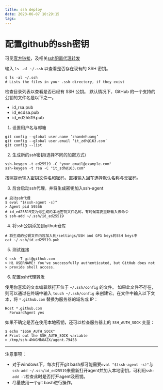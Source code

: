```yaml
---
title: ssh deploy
date: 2023-06-07 10:29:15
tags:
---
```


# 配置github的ssh密钥

可见[官方链接](https://docs.github.com/zh/authentication/connecting-to-github-with-ssh/checking-for-existing-ssh-keys)，及相关[ssh配置代理转发](https://docs.github.com/zh/authentication/connecting-to-github-with-ssh/using-ssh-agent-forwarding)

输入 `ls -al ~/.ssh` 以查看是否存在现有的 SSH 密钥。

```shell
$ ls -al ~/.ssh
# Lists the files in your .ssh directory, if they exist
```

检查目录列表以查看是否已经有 SSH 公钥。 默认情况下，GitHub 的一个支持的公钥的文件名是以下之一。

- id_rsa.pub
- id_ecdsa.pub
- id_ed25519.pub

1. 设置用户名与邮箱

```
git config --global user.name ‘zhandehuang’
git config --global user.email ‘it_zdh@163.com’
git config --list
```

2. 生成新的ssh密钥(选择不同的加密方式)

```shell
ssh-keygen -t ed25519 -C "your_email@example.com"
ssh-keygen -t rsa -C "it_zdh@163.com"
```

按照提示输入密钥文件名和密码，直接输入回车选择默认名称与无密码。

3. 后台启动ssh代理，并将生成密钥加入ssh-agent

```shell
# 启动ssh代理
$ eval "$(ssh-agent -s)"
> Agent pid 59566
# id_ed25519变为你生成的本地密钥文件名称，有时候需要重新输入该命令
$ ssh-add ~/.ssh/id_ed25519
```

4. 将ssh公钥添加到github仓库

```shell
# 将生成的公钥文件内容加入到/settings/SSH and GPG keys的SSH keys中
cat ~/.ssh/id_ed25519.pub
```

5. 测试连接

```shell
$ ssh -T git@github.com
> Hi USERNAME! You've successfully authenticated, but GitHub does not
> provide shell access.
```

6. 配置ssh代理转发

使用你喜欢的文本编辑器打开位于 `~/.ssh/config` 的文件。 如果此文件不存在，则可以通过在终端中输入 `touch ~/.ssh/config` 来创建它。在文件中输入以下文本，将 `*.github.com` 替换为服务器的域名或 IP：

```shell
Host *.github.com
  ForwardAgent yes
```

如果不确定是否在使用本地密钥，还可以检查服务器上的 `SSH_AUTH_SOCK` 变量：

```shell
$ echo "$SSH_AUTH_SOCK"
# Print out the SSH_AUTH_SOCK variable
> /tmp/ssh-4hNGMk8AZX/agent.79453
```

---

注意事项：

- 对于windows下，每次打开git bash都可能需要`eval "$(ssh-agent -s)"`与`ssh-add ~/.ssh/id_ed25519`来重新打开agent并加入本地密钥，可利用`ssh-add -l`检查此时是否打开agent及密钥。
- 尽量使用一个git bash进行操作。
